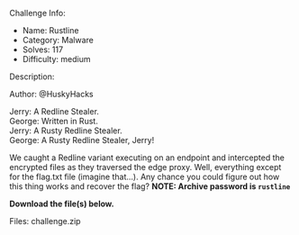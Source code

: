 
Challenge Info:
 - Name: Rustline
 - Category: Malware    
 - Solves: 117
 - Difficulty: medium


 Description:

 Author: @HuskyHacks  
  
Jerry: A Redline Stealer.   
 George: Written in Rust.   
 Jerry: A Rusty Redline Stealer.   
 George: A Rusty Redline Stealer, Jerry!   
  
 We caught a Redline variant executing on an endpoint and intercepted the encrypted files as they traversed the edge proxy. Well, everything except for the flag.txt file (imagine that...). Any chance you could figure out how this thing works and recover the flag? **NOTE: Archive password is `rustline`**   
  
 **Download the file(s) below.**  



 Files: challenge.zip
